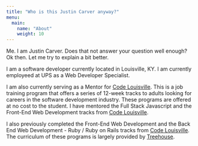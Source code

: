 ```yaml
---
title: "Who is this Justin Carver anyway?"
menu:
  main:
    name: "About"
    weight: 10
---
```


Me.  I am Justin Carver.  Does that not answer your question well enough?  Ok then.  Let me try to explain a bit better.

I am a software developer currently located in Louisville, KY.  I am currently employeed at UPS as a Web Developer Specialist.

I am also currently serving as a Mentor for [Code Louisville].  This is a job training program that offers a series of 12-week tracks to adults looking for careers in the software development industry.  These programs are offered at no cost to the student.  I have mentored the Full Stack Javascript and the Front-End Web Development tracks from [Code Louisville].

I also previously completed the Front-End Web Development and the Back End Web Development - Ruby / Ruby on Rails tracks from [Code Louisville].  The curriculum of these programs is largely provided by [Treehouse].

[Code Louisville]: http://www.codelouisville.org "Code Louisville"
[Treehouse]: http://www.teamtreehouse.com "Treehouse Learning Platform"
